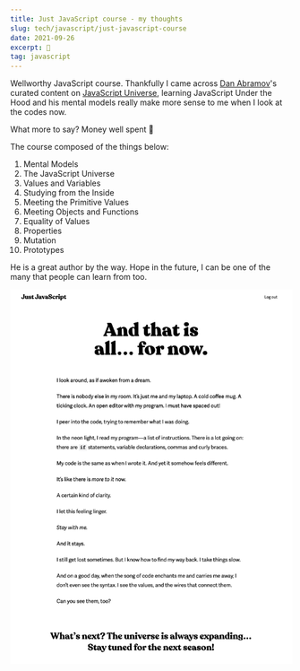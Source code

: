 ```yaml
---
title: Just JavaScript course - my thoughts
slug: tech/javascript/just-javascript-course
date: 2021-09-26
excerpt: 🧩
tag: javascript
---
```


Wellworthy JavaScript course. Thankfully I came across [Dan Abramov](https://twitter.com/dan_abramov)'s curated content on [JavaScript Universe](https://justjavascript.com/), learning JavaScript Under the Hood and his mental models really make more sense to me when I look at the codes now.

What more to say? Money well spent 🙂

The course composed of the things below:

1. Mental Models
2. The JavaScript Universe
3. Values and Variables
4. Studying from the Inside
5. Meeting the Primitive Values
6. Meeting Objects and Functions
7. Equality of Values
8. Properties
9. Mutation
10. Prototypes

He is a great author by the way. Hope in the future, I can be one of the many that people can learn from too.

![Just JavaScript Credits](./just-javascript-course/just-javascript-credits.png)

